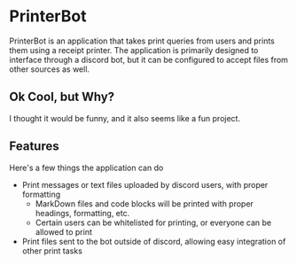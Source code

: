 # PrinterBot

PrinterBot is an application that takes print queries from users and prints them
using a receipt printer. The application is primarily designed to interface
through a discord bot, but it can be configured to accept files from other
sources as well.

## Ok Cool, but Why?

I thought it would be funny, and it also seems like a fun project.

## Features

Here's a few things the application can do

-   Print messages or text files uploaded by discord users, with proper
    formatting
    -   MarkDown files and code blocks will be printed with proper headings,
        formatting, etc.
    -   Certain users can be whitelisted for printing, or everyone can be
        allowed to print
-   Print files sent to the bot outside of discord, allowing easy integration of
    other print tasks

